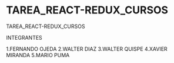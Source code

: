 # TAREA_REACT-REDUX_CURSOS
TAREA_REACT-REDUX_CURSOS

INTEGRANTES 

1.FERNANDO OJEDA
2.WALTER DIAZ
3.WALTER QUISPE
4.XAVIER MIRANDA
5.MARIO PUMA
